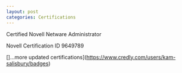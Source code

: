 ```yaml
---
layout: post
categories: Certifications
---
```

Certified Novell Netware Administrator

Novell Certification ID 9649789

[]...more updated certifications](https://www.credly.com/users/kam-salisbury/badges)
